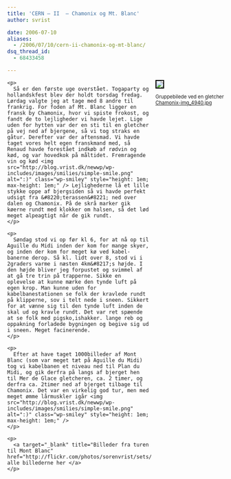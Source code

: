 ```yaml
---
title: 'CERN – II  – Chamonix og Mt. Blanc'
author: svrist

date: 2006-07-10
aliases: 
  - /2006/07/10/cern-ii-chamonix-og-mt-blanc/
dsq_thread_id:
  - 68433458

---
```

<div style="float:right;margin-left:10px;margin-bottom:10px;">
  <a title="photo sharing" href="http://www.flickr.com/photos/sorenvrist/185583098/"><img style="border:2px solid #000000;" src="http://static.flickr.com/56/185583098_4d9244c16a_m.jpg" /></a><span style="font-size:0.9em;margin-top:0;" /></p> 
  
  <p>
    <span style="font-size:0.9em;margin-top:0;">Gruppebilede ved en gletcher<br /> <a href="http://www.flickr.com/photos/sorenvrist/185583098/">Chamonix-img_4940.jpg</a></span></div> 
    
    <p>
      Så er den første uge overstået. Togaparty og hollandskfest blev der holdt torsdag fredag. Lørdag valgte jeg at tage med 8 andre til frankrig. For foden af Mt. Blanc ligger en fransk by Chamonix, hvor vi spiste frokost, og fandt de to lejligheder vi havde lejet. Lige uden for hytten var der en sti til en gletcher på vej ned af bjergene, så vi tog straks en gåtur. Derefter var der aftensmad. Vi havde taget vores helt egen franskmand med, så Renaud havde forestået indkøb af rødvin og kød, og var hovedkok på måltidet. Fremragende vin og kød <img src="http://blog.vrist.dk/newwp/wp-includes/images/smilies/simple-smile.png" alt=":)" class="wp-smiley" style="height: 1em; max-height: 1em;" /> Lejlighederne lå et lille stykke oppe af bjergsiden så vi havde perfekt udsigt fra &#8220;terassen&#8221; ned over dalen og Chamonix. På de skrå marker gik køerne rundt med klokker om halsen, så det lød meget alpeagtigt når de gik rundt.
    </p>
    
    <p>
      Søndag stod vi op før kl 6, for at nå op til Aguille du Midi inden der kom for mange skyer, og inden der kom for meget kø ved kabel-banerne derop. Så kl. lidt over 8, stod vi i 2graders varme i næsten 4km&#8217;s højde. I den højde bliver jeg forpustet og svimmel af at gå tre trin på trapperne. Sikke en oplevelse at kunne mærke den tynde luft på egen krop. Man kunne uden for kabelbanestationen se folk der kravlede rundt på klipperne, sov i telt nede i sneen. Sikkert for at vænne sig til den tynde luft inden de skal ud og kravle rundt. Det var ret spæende at se folk med pigsko,ishakker. lange reb og oppakning forladede bygningen og begive sig ud i sneen. Meget facinerende.
    </p>
    
    <p>
      Efter at have taget 1000billeder af Mont Blanc (som var meget tæt på Aguille du Midi) tog vi kabelbanen et niveau ned til Plan du Midi, og gik derfra på langs af bjerget hen til Mer de Glace gletcheren, ca. 2 timer, og derfra ca. 2timer ned af bjerget tilbage til Chamonix. Det var en virkelig god tur, men med meget ømme lårmuskler igår <img src="http://blog.vrist.dk/newwp/wp-includes/images/smilies/simple-smile.png" alt=":)" class="wp-smiley" style="height: 1em; max-height: 1em;" />
    </p>
    
    <p>
      <a target="_blank" title="Billeder fra turen til Mont Blanc" href="http://flickr.com/photos/sorenvrist/sets/72157594192886518/">Se alle billederne her </a>
    </p>